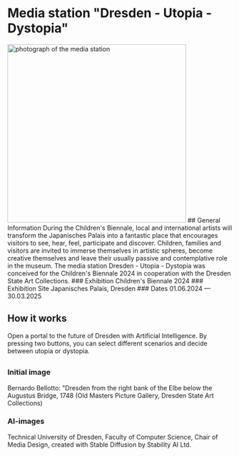 # Media station "Dresden - Utopia - Dystopia"

<img src="https://japanisches-palais.skd.museum/fileadmin/_processed_/6/0/csm_020624killig178_db49e2398a.jpg" alt="photograph of the media station" width="400" height="auto"/>
## General Information
During the Children's Biennale, local and international artists will transform the Japanisches Palais into a fantastic place that encourages visitors to see, hear, feel, participate and discover. Children, families and visitors are invited to immerse themselves in artistic spheres, become creative themselves and leave their usually passive and contemplative role in the museum. The media station Dresden - Utopia - Dystopia was conceived for the Children's Biennale 2024 in cooperation with the Dresden State Art Collections.
### Exhibition
Children's Biennale 2024
### Exhibition Site
Japanisches Palais, Dresden
### Dates
01.06.2024 — 30.03.2025

## How it works
Open a portal to the future of Dresden with Artificial Intelligence.
By pressing two buttons, you can select different scenarios and decide between utopia or dystopia.

## 
### Initial image
Bernardo Bellotto: "Dresden from the right bank of the Elbe below the Augustus Bridge, 1748 (Old Masters Picture Gallery, Dresden State Art Collections)
### AI-images
Technical University of Dresden, Faculty of Computer Science, Chair of Media Design, created with Stable Diffusion by Stability AI Ltd.



